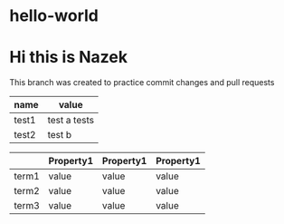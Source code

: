 # hello-world
# Hi this is Nazek

This branch was created to practice commit changes and pull requests 


| name | value |
|----|-------|
|test1 |test a       tests |
|test2 |test b |

|         | Property1 | Property1 | Property1 |
|---------|-----------|-----------|-----------|
|term1    |   value   |  value    |  value    |
|term2    |   value   |  value    |  value    |
|term3    |   value   |  value    |  value    |


